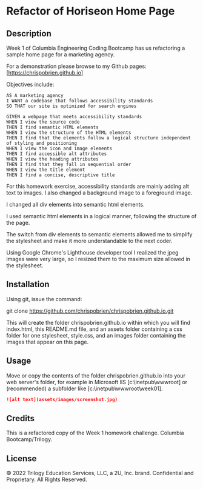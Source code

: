 # Refactor of Horiseon Home Page

## Description

Week 1 of Columbia Engineering Coding Bootcamp has us refactoring a sample home page for a marketing agency.

For a demonstration please browse to my Github pages:
[https://chrispobrien.github.io]

Objectives include:

```
AS A marketing agency
I WANT a codebase that follows accessibility standards
SO THAT our site is optimized for search engines
```

```
GIVEN a webpage that meets accessibility standards
WHEN I view the source code
THEN I find semantic HTML elements
WHEN I view the structure of the HTML elements
THEN I find that the elements follow a logical structure independent of styling and positioning
WHEN I view the icon and image elements
THEN I find accessible alt attributes
WHEN I view the heading attributes
THEN I find that they fall in sequential order
WHEN I view the title element
THEN I find a concise, descriptive title
```

For this homework exercise, accessibility standards are mainly adding alt text to images. I also changed a background image to a foreground image.

I changed all div elements into semantic html elements.

I used semantic html elements in a logical manner, following the structure of the page.

The switch from div elements to semantic elements allowed me to simplify the stylesheet and make it more understandable to the next coder.

Using Google Chrome's Lighthouse developer tool I realized the jpeg images were very large, so I resized them to the maximum size allowed in the stylesheet.

## Installation

Using git, issue the command:

git clone https://github.com/chrispobrien/chrispobrien.github.io.git

This will create the folder chrispobrien.github.io within which you will find index.html, this README.md file, and an assets folder containing a css folder for one stylesheet, style.css, and an images folder containing the images that appear on this page.

## Usage

Move or copy the contents of the folder chrispobrien.github.io into your web server's folder, for example in Microsoft IIS [c:\inetpub\wwwroot\] or (recommended) a subfolder like [c:\inetpub\wwwroot\week01\].

```md
![alt text](assets/images/screenshot.jpg)
```

## Credits

This is a refactored copy of the Week 1 homework challenge. Columbia Bootcamp/Trilogy.

## License

© 2022 Trilogy Education Services, LLC, a 2U, Inc. brand. Confidential and Proprietary. All Rights Reserved.



